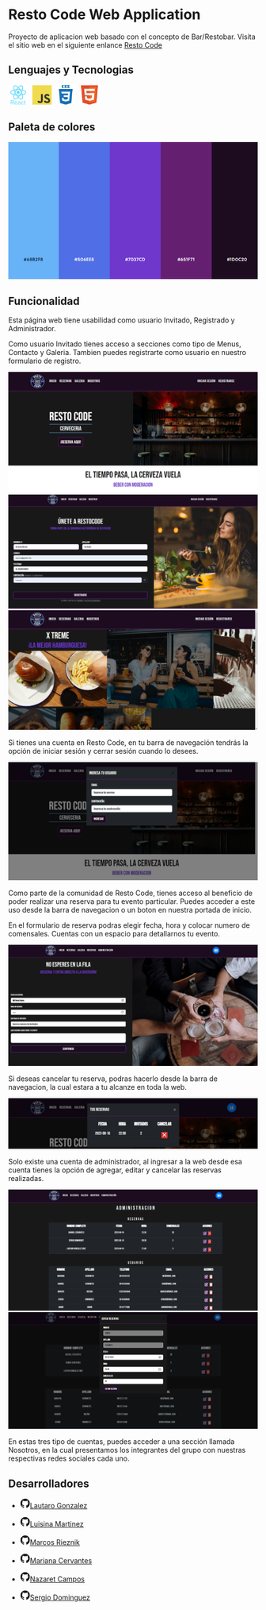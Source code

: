 <h1>Resto Code Web Application</h1>
<p>Proyecto de aplicacion web basado con el concepto de Bar/Restobar. Visita el sitio web en el siguiente enlance
  <a href="https://restocode.netlify.app/" target="_blank">Resto Code</a></p>

<h2>Lenguajes y Tecnologias</h2>
<div>
  <img src="https://github.com/devicons/devicon/blob/master/icons/react/react-original-wordmark.svg" title="React" alt="React" width="40" height="40"/>&nbsp;
  <img src="https://github.com/devicons/devicon/blob/master/icons/javascript/javascript-original.svg" title="JavaScript" alt="JavaScript" width="40" height="40"/>&nbsp;
   <img src="https://github.com/devicons/devicon/blob/master/icons/css3/css3-plain-wordmark.svg"  title="CSS3" alt="CSS" width="40" height="40"/>&nbsp;
  <img src="https://github.com/devicons/devicon/blob/master/icons/html5/html5-original.svg" title="HTML5" alt="HTML" width="40" height="40"/>&nbsp;
</div>
<h2>Paleta de colores</h2>
<img src="resto-code-front\src\Image\README-IMAGE\paletaDeColores.png"/>
<h2>Funcionalidad</h2>
<p>Esta página web tiene usabilidad como usuario Invitado, Registrado y Administrador.</p>
<p>Como usuario Invitado tienes acceso a secciones como tipo de Menus, Contacto y Galeria. Tambien puedes registrarte como usuario en nuestro formulario de registro.</p>
<img src="resto-code-front\src\Image\README-IMAGE\inicioRestoCode.png" />
<img src="resto-code-front\src\Image\README-IMAGE\seccionRegistro.png" />
<img src="resto-code-front\src\Image\README-IMAGE\galeriaUno.png" />
<p>Si tienes una cuenta en Resto Code, en tu barra de navegación tendrás la opción de iniciar sesión y cerrar sesión cuando lo desees.</p>
<img src="resto-code-front\src\Image\README-IMAGE\iniciarSesion.png"/>
<p>Como parte de la comunidad de Resto Code, tienes acceso al beneficio de poder realizar una reserva para tu evento particular. Puedes acceder a este uso desde la barra de navegacion o un boton en nuestra portada de inicio.</p>
<p>En el formulario de reserva podras elegir fecha, hora y colocar numero de comensales. Cuentas con un espacio para detallarnos tu evento. </p>
<img src="resto-code-front\src\Image\README-IMAGE\seccionReservas.png"/>
<p>Si deseas cancelar tu reserva, podras hacerlo desde la barra de navegacion, la cual estara a tu alcanze en toda la web.</p>
<img src="resto-code-front\src\Image\README-IMAGE\cancelarReserva.png"/>
<p>Solo existe una cuenta de administrador, al ingresar a la web desde esa cuenta tienes la opción de agregar, editar y cancelar las reservas realizadas.</p>
<img src="resto-code-front\src\Image\README-IMAGE\administradorUsuario.png"/>
<img src="resto-code-front\src\Image\README-IMAGE\modalAdministrador.png"/>
<p>En estas tres tipo de cuentas, puedes acceder a una sección llamada Nosotros, en la cual presentamos los integrantes del grupo con nuestras respectivas redes sociales cada uno.</p>
<h2>Desarrolladores</h2>

+ <img src="https://github.com/devicons/devicon/blob/master/icons/github/github-original.svg" title="Git" alt="Git" width="20" height="20"/>[Lautaro Gonzalez](https://github.com/LautaroGruiz)
  
+ <img src="https://github.com/devicons/devicon/blob/master/icons/github/github-original.svg" title="Git" alt="Git" width="20" height="20"/>[Luisina Martinez](https://github.com/luumartinez) 
  
+ <img src="https://github.com/devicons/devicon/blob/master/icons/github/github-original.svg" title="Git" alt="Git" width="20" height="20"/>[Marcos Rieznik](https://github.com/MRieznik)
  
+ <img src="https://github.com/devicons/devicon/blob/master/icons/github/github-original.svg" title="Git" alt="Git" width="20" height="20"/>[Mariana Cervantes](https://github.com/MitaCervantes)
  
+ <img src="https://github.com/devicons/devicon/blob/master/icons/github/github-original.svg" title="Git" alt="Git" width="20" height="20"/>[Nazaret Campos](https://github.com/NazaretCS)
  
+ <img src="https://github.com/devicons/devicon/blob/master/icons/github/github-original.svg" title="Git" alt="Git" width="20" height="20"/>[Sergio Dominguez](https://github.com/SERGIO-DOM-23)

